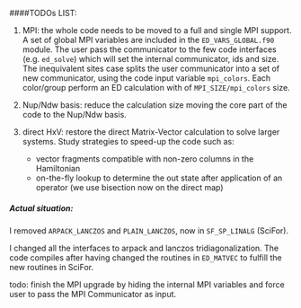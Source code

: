 ####TODOs LIST:
1. MPI: the whole code needs to be moved to a full and single MPI support. A set of global MPI variables are included in the `ED_VARS_GLOBAL.f90` module. The user pass the communicator to the few code interfaces (e.g. `ed_solve`) which will set the internal communicator, ids and size. The inequivalent sites case splits the user communicator into a set of new communicator, using the code input variable `mpi_colors`. Each color/group perform an ED calculation with of `MPI_SIZE/mpi_colors` size.

2. Nup/Ndw basis: reduce the calculation size moving the core part of the code to the Nup/Ndw basis.

3. direct HxV: restore the direct Matrix-Vector calculation to solve larger systems. Study strategies to speed-up the code such as:
	*  vector fragments compatible with non-zero columns in the Hamiltonian
	*  on-the-fly lookup to determine the out state after application of an operator (we use bisection now on the direct map)
 
 
##### Actual situation:
I removed `ARPACK_LANCZOS` and `PLAIN_LANCZOS`, now in `SF_SP_LINALG` (SciFor).

I changed all the interfaces to arpack and lanczos tridiagonalization. 
The code compiles after having changed the routines in `ED_MATVEC` to fulfill the new routines in SciFor.

todo: finish the MPI upgrade by hiding the internal MPI variables and force user to pass the MPI Communicator as input.